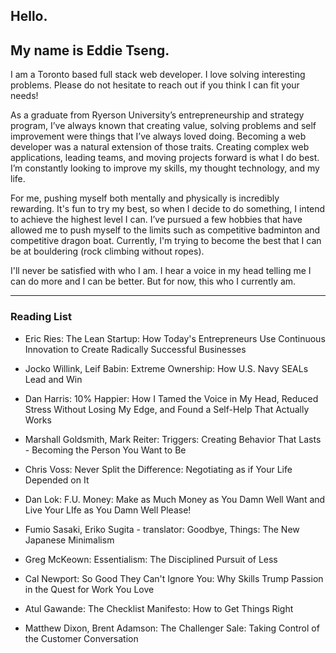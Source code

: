 ## Hello.

## My name is Eddie Tseng.

I am a Toronto based full stack web developer. I love solving interesting problems. Please do not hesitate to reach out if you think I can fit your needs!

As a graduate from Ryerson University’s entrepreneurship and strategy program, I’ve always known that creating value, solving problems and self improvement were things that I’ve always loved doing. Becoming a web developer was a natural extension of those traits. Creating complex web applications, leading teams, and moving projects forward is what I do best. I’m constantly looking to improve my skills, my thought technology, and my life.

For me, pushing myself both mentally and physically is incredibly rewarding. It's fun to try my best, so when I decide to do something, I intend to achieve the highest level I can. I’ve pursued a few hobbies that have allowed me to push myself to the limits such as competitive badminton and competitive dragon boat. Currently, I'm trying to become the best that I can be at bouldering (rock climbing without ropes).

I'll never be satisfied with who I am. I hear a voice in my head telling me I can do more and I can be better. But for now, this who I currently am.

<hr />

### Reading List

* Eric Ries: The Lean Startup: How Today's Entrepreneurs Use Continuous Innovation to Create Radically Successful Businesses

* Jocko Willink, Leif Babin: Extreme Ownership: How U.S. Navy SEALs Lead and Win

* Dan Harris: 10% Happier: How I Tamed the Voice in My Head, Reduced Stress Without Losing My Edge, and Found a Self-Help That Actually Works

* Marshall Goldsmith, Mark Reiter: Triggers: Creating Behavior That Lasts - Becoming the Person You Want to Be

* Chris Voss: Never Split the Difference: Negotiating as if Your Life Depended on It

* Dan Lok: F.U. Money: Make as Much Money as You Damn Well Want and Live Your LIfe as You Damn Well Please!

* Fumio Sasaki, Eriko Sugita - translator: Goodbye, Things: The New Japanese Minimalism

* Greg McKeown: Essentialism: The Disciplined Pursuit of Less

* Cal Newport: So Good They Can't Ignore You: Why Skills Trump Passion in the Quest for Work You Love

* Atul Gawande: The Checklist Manifesto: How to Get Things Right

* Matthew Dixon, Brent Adamson: The Challenger Sale: Taking Control of the Customer Conversation

